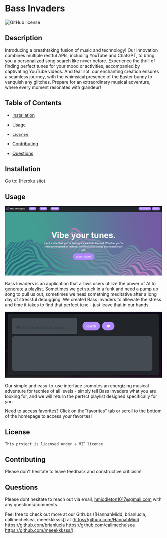 # Bass Invaders
  ![GitHub license](https://img.shields.io/badge/license-MIT-blue.svg)
  
  ## Description
  
  Introducing a breathtaking fusion of music and technology! Our innovation combines multiple restful APIs, including YouTube and ChatGPT, to bring you a personalized song search like never before. Experience the thrill of finding perfect tunes for your mood or activities, accompanied by captivating YouTube videos. And fear not, our enchanting creation ensures a seamless journey, with the whimsical presence of the Easter bunny to vanquish any glitches. Prepare for an extraordinary musical adventure, where every moment resonates with grandeur!

## Table of Contents 

* [Installation](#installation)

* [Usage](#usage)

* [License](#license)

* [Contributing](#Contributions)

* [Questions](#questions)

## Installation

Go to: (Heroku site)


## Usage

![Alt Text](./public/images/bassinvadershomepage.png)

Bass Invaders is an application that allows users utilize the power of AI to generate a playlist. Sometimes we get stuck in a funk and need a pump up song to pull us out, sometimes we need something meditative after a long day of stressful debugging. We created Bass Invaders to alleviate the stress and time it takes to find that perfect tune - just leave that in our hands.

![Alt Text](./public/images/bassinvaderssearch.png)

Our simple and easy-to-use interface promotes an energizing musical adventure for techies of all levels - simply tell Bass Invaders what you are looking for, and we will return the perfect playlist designed specifically for you. 

Need to access favorites? Click on the "favorites" tab or scroll to the bottom of the homepage to access your favorites! 

## License

    This project is licensed under a MIT license.
  
## Contributing

Please don't hesitate to leave feedback and constructive criticism! 

## Questions

Please dont hesitate to reach out via email, hmiddleton1017@gmail.com with any questions/comments.

Feel free to check out more at our Githubs ([HannahMidd, brianlucla, callmechelsea, meeekkksss]) at 
(https://github.com/HannahMidd https://github.com/brianlucla https://github.com/callmechelsea https://github.com/meeekkksss/).

